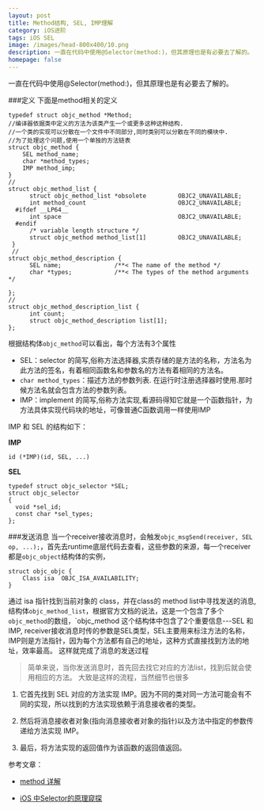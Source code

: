 ```yaml
---
layout: post
title: Method结构, SEL, IMP理解
category: iOS进阶
tags: iOS SEL
image: /images/head-800x400/10.png
description: 一直在代码中使用@Selector(method:)，但其原理也是有必要去了解的。
homepage: false
---
```


一直在代码中使用@Selector(method:)，但其原理也是有必要去了解的。


###定义
下面是method相关的定义

```objc
typedef struct objc_method *Method;
//编译器依据类中定义的方法为该类产生一个或更多这种这种结构.
//一个类的实现可以分散在一个文件中不同部分,同时类别可以分散在不同的模块中.
//为了处理这个问题,使用一个单独的方法链表 
struct objc_method {
    SEL method_name;
    char *method_types;
    IMP method_imp;
} 
//
struct objc_method_list {
      struct objc_method_list *obsolete         OBJC2_UNAVAILABLE;
      int method_count                          OBJC2_UNAVAILABLE;
  #ifdef __LP64__
      int space                                 OBJC2_UNAVAILABLE;
  #endif
      /* variable length structure */
      struct objc_method method_list[1]         OBJC2_UNAVAILABLE;
 } 
 //
struct objc_method_description {
      SEL name;               /**< The name of the method */
      char *types;            /**< The types of the method arguments */

};
//
struct objc_method_description_list {
      int count;
      struct objc_method_description list[1];
};
```

根据结构体`objc_method`可以看出，每个方法有3个属性

+ SEL：selector 的简写,俗称方法选择器,实质存储的是方法的名称，方法名为此方法的签名，有着相同函数名和参数名的方法有着相同的方法名。
+ `char method_types`：描述方法的参数列表. 在运行时注册选择器时使用.那时候方法名就会包含方法的参数列表。
+ IMP：implement 的简写,俗称方法实现,看源码得知它就是一个函数指针，为方法具体实现代码块的地址，可像普通C函数调用一样使用IMP

IMP 和 SEL 的结构如下：

**IMP**
```objc
id (*IMP)(id, SEL, ...)
```

**SEL**

```objc
typedef struct objc_selector *SEL;
struct objc_selector
{
  void *sel_id;
  const char *sel_types;
};
```

###发送消息
当一个receiver接收消息时，会触发` objc_msgSend(receiver, SEL op, ...); `，首先去runtime底层代码去查看，这些参数的来源，每一个receiver都是`objc_object`结构体的实例，

```
struct objc_objc {
	Class isa  OBJC_ISA_AVAILABILITY;
}
```

通过 isa 指针找到当前对象的 class，并在class的 method list中寻找发送的消息, 结构体`objc_method_list`，根据官方文档的说法，这是一个包含了多个` objc_method `的数组，`objc_method 这个结构体中包含了2个重要信息---SEL 和 IMP, receiver接收消息时传的参数是SEL类型，SEL主要用来标注方法的名称，IMP则是方法指针，因为每个方法都有自己的地址，这种方式直接找到方法的地址，效率最高。 这样就完成了消息的发送过程


> 简单来说，当你发送消息时，首先回去找它对应的方法list，找到后就会使用相应的方法。
大致是这样的流程，当然细节也很多
>
1. 它首先找到 SEL 对应的方法实现 IMP。因为不同的类对同一方法可能会有不同的实现，所以找到的方法实现依赖于消息接收者的类型。
>
2. 然后将消息接收者对象(指向消息接收者对象的指针)以及方法中指定的参数传递给方法实现 IMP。
>
3. 最后，将方法实现的返回值作为该函数的返回值返回。




参考文章：

* [method 详解](http://www.jianshu.com/p/d8889f83842f)

* [iOS 中Selector的原理窥探](http://www.jianshu.com/p/12010a3672a8) 


